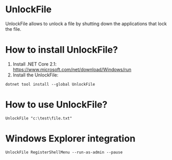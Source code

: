 # UnlockFile

UnlockFile allows to unlock a file by shutting down the applications that lock the file.

# How to install UnlockFile?

1. Install .NET Core 2.1: https://www.microsoft.com/net/download/Windows/run
2. Install the UnlockFile:

````
dotnet tool install --global UnlockFile
````

# How to use UnlockFile?

````
UnlockFile "c:\test\file.txt"
````

# Windows Explorer integration

````
UnlockFile RegisterShellMenu --run-as-admin --pause
````
